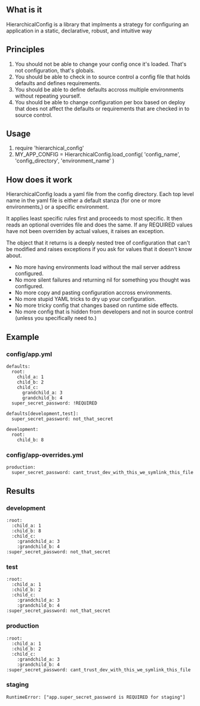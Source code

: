 ## What is it

HierarchicalConfig is a library that implments a strategy for configuring an application in a static, declarative, robust, and intuitive way

## Principles

1. You should not be able to change your config once it's loaded. That's
   not configuration, that's globals.
2. You should be able to check in to source control a config file that
   holds defaults and defines requirements.
3. You should be able to define defaults accross multiple environments
   without repeating yourself.
4. You should be able to change configuration per box based on deploy
   that does not affect the defaults or requirements that are checked in
   to source control.

## Usage

1. require 'hierarchical_config'
2. MY_APP_CONFIG = HierarchicalConfig.load_config( 'config_name', 'config_directory', 'environment_name' )

## How does it work

HierarchicalConfig loads a yaml file from the config directory. Each top
level name in the yaml file is either a default stanza (for one or more
environments,) or a specific environment.

It applies least specific rules first and proceeds to most specific. It
then reads an optional overrides file and does the same. If any REQUIRED
values have not been overriden by actual values, it raises an exception.

The object that it returns is a deeply nested tree of configuration that
can't be modified and raises exceptions if you ask for values that it
doesn't know about.

* No more having environments load without the mail server address
  configured.
* No more silent failures and returning nil for something you thought
  was configured.
* No more copy and pasting configuration accross environments.
* No more stupid YAML tricks to dry up your configuration.
* No more tricky config that changes based on runtime side effects.
* No more config that is hidden from developers and not in source
  control (unless you specifically need to.)

## Example

### config/app.yml

    defaults:
      root:
        child_a: 1
        child_b: 2
        child_c:
          grandchild_a: 3
          grandchild_b: 4
      super_secret_password: !REQUIRED

    defaults[development,test]:
      super_secret_password: not_that_secret

    development:
      root:
        child_b: 8

### config/app-overrides.yml

    production:
      super_secret_password: cant_trust_dev_with_this_we_symlink_this_file

## Results

### development

    :root: 
      :child_a: 1
      :child_b: 8
      :child_c: 
        :grandchild_a: 3
        :grandchild_b: 4
    :super_secret_password: not_that_secret

### test

    :root: 
      :child_a: 1
      :child_b: 2
      :child_c: 
        :grandchild_a: 3
        :grandchild_b: 4
    :super_secret_password: not_that_secret

### production

    :root: 
      :child_a: 1
      :child_b: 2
      :child_c: 
        :grandchild_a: 3
        :grandchild_b: 4
    :super_secret_password: cant_trust_dev_with_this_we_symlink_this_file

### staging

    RuntimeError: ["app.super_secret_password is REQUIRED for staging"]
